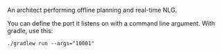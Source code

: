 An architect performing offline planning and real-time NLG.

You can define the port it listens on with a command line argument.
With gradle, use this:

`./gradlew run --args="10001"`
